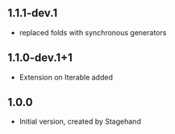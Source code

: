## 1.1.1-dev.1

- replaced folds with synchronous generators

## 1.1.0-dev.1+1

- Extension on Iterable added

## 1.0.0

- Initial version, created by Stagehand
